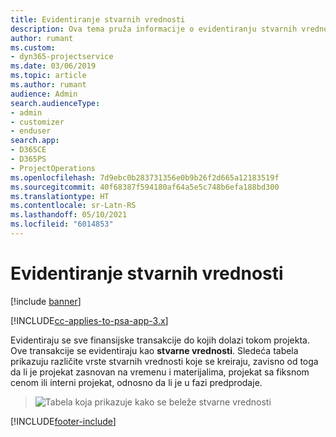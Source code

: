 ```yaml
---
title: Evidentiranje stvarnih vrednosti
description: Ova tema pruža informacije o evidentiranju stvarnih vrednosti.
author: rumant
ms.custom:
- dyn365-projectservice
ms.date: 03/06/2019
ms.topic: article
ms.author: rumant
audience: Admin
search.audienceType:
- admin
- customizer
- enduser
search.app:
- D365CE
- D365PS
- ProjectOperations
ms.openlocfilehash: 7d9ebc0b283731356e0b9b26f2d665a12183519f
ms.sourcegitcommit: 40f68387f594180af64a5e5c748b6efa188bd300
ms.translationtype: HT
ms.contentlocale: sr-Latn-RS
ms.lasthandoff: 05/10/2021
ms.locfileid: "6014853"
---
```

# <a name="recording-actuals"></a>Evidentiranje stvarnih vrednosti 

[!include [banner](../includes/psa-now-project-operations.md)]

[!INCLUDE[cc-applies-to-psa-app-3.x](../includes/cc-applies-to-psa-app-3x.md)]

Evidentiraju se sve finansijske transakcije do kojih dolazi tokom projekta. Ove transakcije se evidentiraju kao **stvarne vrednosti**. Sledeća tabela prikazuju različite vrste stvarnih vrednosti koje se kreiraju, zavisno od toga da li je projekat zasnovan na vremenu i materijalima, projekat sa fiksnom cenom ili interni projekat, odnosno da li je u fazi predprodaje.

> ![Tabela koja prikazuje kako se beleže stvarne vrednosti](media/advanced-table2.png)


[!INCLUDE[footer-include](../includes/footer-banner.md)]